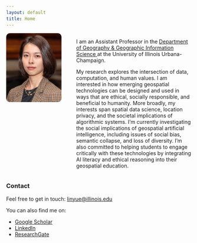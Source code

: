 ```yaml
---
layout: default
title: Home
---
```


<div style="display: flex; flex-wrap: wrap; gap: 40px; margin-bottom: 1.5em; align-items: flex-start;">
  <img src="assets/photo.jpeg" alt="Yue Lin"
       style="border-radius: 10px; width: 150px; max-width: 100%; height: auto; flex-shrink: 0;" />
  <div style="flex: 1; min-width: 250px;">
    <p>
      I am an Assistant Professor in the 
      <a href="https://ggis.illinois.edu/" target="_blank">
        Department of Geography & Geographic Information Science
      </a> 
      at the University of Illinois Urbana-Champaign.
    </p>
    <p>
      My research explores the intersection of data, computation, and human values. I am interested in how emerging geospatial technologies can be designed and used in ways that are ethical, socially responsible, and beneficial to humanity. More broadly, my interests span spatial data science, location privacy, and the societal implications of algorithmic systems. I’m currently investigating the social implications of geospatial artificial intelligence, including issues of social bias, semantic collapse, and loss of diversity. I’m also committed to helping students to engage critically with these technologies by integrating AI literacy and ethical reasoning into their geospatial education.
    </p>
  </div>
</div>

### Contact

Feel free to get in touch: <a href="mailto:linyue@illinois.edu">linyue@illinois.edu</a>  

You can also find me on:  
- [Google Scholar](https://scholar.google.com/citations?user=Pssz3IgAAAAJ&hl=en)  
- [LinkedIn](https://www.linkedin.com/in/yue-lin-9536b019b/)  
- [ResearchGate](https://www.researchgate.net/profile/Yue-Lin-14)
